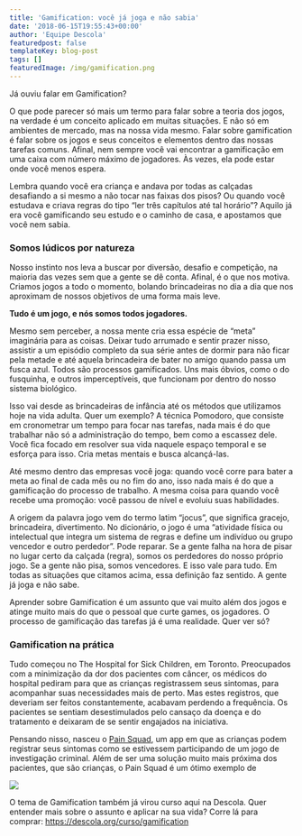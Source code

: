 ```yaml
---
title: 'Gamification: você já joga e não sabia'
date: '2018-06-15T19:55:43+00:00'
author: 'Equipe Descola'
featuredpost: false
templateKey: blog-post
tags: []
featuredImage: /img/gamification.png
---
```

Já ouviu falar em Gamification?

O que pode parecer só mais um termo para falar sobre a teoria dos jogos, na verdade é um conceito aplicado em muitas situações. E não só em ambientes de mercado, mas na nossa vida mesmo. Falar sobre gamification é falar sobre os jogos e seus conceitos e elementos dentro das nossas tarefas comuns. Afinal, nem sempre você vai encontrar a gamificação em uma caixa com número máximo de jogadores. Às vezes, ela pode estar onde você menos espera.

Lembra quando você era criança e andava por todas as calçadas desafiando a si mesmo a não tocar nas faixas dos pisos? Ou quando você estudava e criava regras do tipo “ler três capítulos até tal horário”? Aquilo já era você gamificando seu estudo e o caminho de casa, e apostamos que você nem sabia.

### Somos lúdicos por natureza

Nosso instinto nos leva a buscar por diversão, desafio e competição, na maioria das vezes sem que a gente se dê conta. Afinal, é o que nos motiva. Criamos jogos a todo o momento, bolando brincadeiras no dia a dia que nos aproximam de nossos objetivos de uma forma mais leve.

**Tudo é um jogo, e nós somos todos jogadores.**

Mesmo sem perceber, a nossa mente cria essa espécie de “meta” imaginária para as coisas. Deixar tudo arrumado e sentir prazer nisso, assistir a um episódio completo da sua série antes de dormir para não ficar pela metade e até aquela brincadeira de bater no amigo quando passa um fusca azul. Todos são processos gamificados. Uns mais óbvios, como o do fusquinha, e outros imperceptíveis, que funcionam por dentro do nosso sistema biológico.

Isso vai desde as brincadeiras de infância até os métodos que utilizamos hoje na vida adulta. Quer um exemplo? A técnica Pomodoro, que consiste em cronometrar um tempo para focar nas tarefas, nada mais é do que trabalhar não só a administração do tempo, bem como a escassez dele. Você fica focado em resolver sua vida naquele espaço temporal e se esforça para isso. Cria metas mentais e busca alcançá-las.

Até mesmo dentro das empresas você joga: quando você corre para bater a meta ao final de cada mês ou no fim do ano, isso nada mais é do que a gamificação do processo de trabalho. A mesma coisa para quando você recebe uma promoção: você passou de nível e evoluiu suas habilidades.

A origem da palavra jogo vem do termo latim “jocus”, que significa gracejo, brincadeira, divertimento. No dicionário, o jogo é uma “atividade física ou intelectual que integra um sistema de regras e define um indivíduo ou grupo vencedor e outro perdedor”. Pode reparar. Se a gente falha na hora de pisar no lugar certo da calçada (regra), somos os perdedores do nosso próprio jogo. Se a gente não pisa, somos vencedores. E isso vale para tudo. Em todas as situações que citamos acima, essa definição faz sentido. A gente já joga e não sabe.

Aprender sobre Gamification é um assunto que vai muito além dos jogos e atinge muito mais do que o pessoal que curte games, os jogadores. O processo de gamificação das tarefas já é uma realidade. Quer ver só?

### Gamification na prática

Tudo começou no The Hospital for Sick Children, em Toronto. Preocupados com a minimização da dor dos pacientes com câncer, os médicos do hospital pediram para que as crianças registrassem seus sintomas, para acompanhar suas necessidades mais de perto. Mas estes registros, que deveriam ser feitos constantemente, acabavam perdendo a frequência. Os pacientes se sentiam desestimulados pelo cansaço da doença e do tratamento e deixaram de se sentir engajados na iniciativa.

Pensando nisso, nasceu o [Pain Squad](https://itunes.apple.com/br/app/pain-squad/id929781246?mt=8), um app em que as crianças podem registrar seus sintomas como se estivessem participando de um jogo de investigação criminal. Além de ser uma solução muito mais próxima dos pacientes, que são crianças, o Pain Squad é um ótimo exemplo de

![](https://descola.org/drops/wp-content/uploads/2018/06/attachment-1024x576.jpeg)

O tema de Gamification também já virou curso aqui na Descola. Quer entender mais sobre o assunto e aplicar na sua vida? Corre lá para comprar: <https://descola.org/curso/gamification>